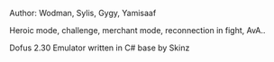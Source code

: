 Author: Wodman, Sylis, Gygy, Yamisaaf

Heroic mode, challenge, merchant mode, reconnection in fight, AvA..

Dofus 2.30 Emulator written in C# base by Skinz
